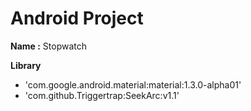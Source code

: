 # Android Project

**Name :** Stopwatch
<br>

**Library**

- 'com.google.android.material:material:1.3.0-alpha01'
- 'com.github.Triggertrap:SeekArc:v1.1'
